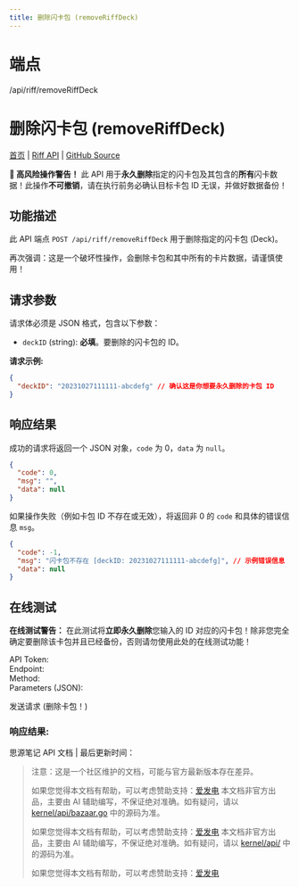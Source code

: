 ```yaml
---
title: 删除闪卡包 (removeRiffDeck)
---
```

# 端点

/api/riff/removeRiffDeck

# 删除闪卡包 (removeRiffDeck)

[首页](../index.html) | [Riff API](index.html) | [GitHub Source](https://github.com/siyuan-note/siyuan/blob/master/kernel/api/riff.go#L391)

**🚨 高风险操作警告！** 此 API 用于**永久删除**指定的闪卡包及其包含的**所有**闪卡数据！此操作**不可撤销**，请在执行前务必确认目标卡包 ID 无误，并做好数据备份！

## 功能描述

此 API 端点 `POST /api/riff/removeRiffDeck` 用于删除指定的闪卡包 (Deck)。

再次强调：这是一个破坏性操作，会删除卡包和其中所有的卡片数据，请谨慎使用！

## 请求参数

请求体必须是 JSON 格式，包含以下参数：

-   `deckID` (string): **必填**。要删除的闪卡包的 ID。

**请求示例:**

```json
{
  "deckID": "20231027111111-abcdefg" // 确认这是你想要永久删除的卡包 ID
}
```

## 响应结果

成功的请求将返回一个 JSON 对象，`code` 为 0，`data` 为 `null`。

```json
{
  "code": 0,
  "msg": "",
  "data": null
}
```

如果操作失败（例如卡包 ID 不存在或无效），将返回非 0 的 `code` 和具体的错误信息 `msg`。

```json
{
  "code": -1,
  "msg": "闪卡包不存在 [deckID: 20231027111111-abcdefg]", // 示例错误信息
  "data": null
}
```

## 在线测试

**在线测试警告：** 在此测试将**立即永久删除**您输入的 ID 对应的闪卡包！除非您完全确定要删除该卡包并且已经备份，否则请勿使用此处的在线测试功能！

API Token:   
Endpoint:   
Method:   
Parameters (JSON):  
  
发送请求 (删除卡包！)

### 响应结果:

思源笔记 API 文档 | 最后更新时间：

> 注意：这是一个社区维护的文档，可能与官方最新版本存在差异。
> 
> 如果您觉得本文档有帮助，可以考虑赞助支持：[爱发电](https://afdian.com/a/leolee9086?tab=feed)
> 本文档非官方出品，主要由 AI 辅助编写，不保证绝对准确。如有疑问，请以 [kernel/api/bazaar.go](https://github.com/siyuan-note/siyuan/blob/master/kernel/api/bazaar.go) 中的源码为准。
> 
> 如果您觉得本文档有帮助，可以考虑赞助支持：[爱发电](https://afdian.com/a/leolee9086?tab=feed)
> 本文档非官方出品，主要由 AI 辅助编写，不保证绝对准确。如有疑问，请以 [kernel/api/](https://github.com/siyuan-note/siyuan/blob/master/kernel/api/) 中的源码为准。
> 
> 如果您觉得本文档有帮助，可以考虑赞助支持：[爱发电](https://afdian.com/a/leolee9086?tab=feed)

